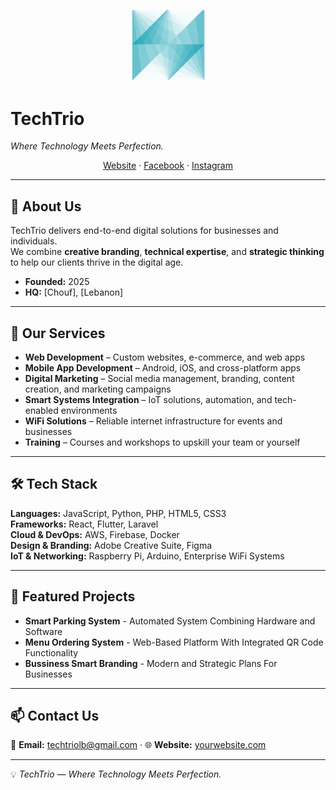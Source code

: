 <!--
Save this as README.md in a repo named exactly your GitHub username to make it your GitHub profile.
-->

<p align="center">
  <!-- Optional: Insert your logo -->
 <img src="https://github.com/TechTrio-lb/TechTrio-lb/blob/main/logo-transparent.png" alt="TechTrio Logo" width="120" /> 
  <h1>TechTrio </h1>
  <em>Where Technology Meets Perfection.</em>
</p>

<p align="center">
  <a href="#">Website</a> ·
  <a href="https://www.facebook.com/share/1C2cu5JSkS/?mibextid=wwXIfr">Facebook</a> ·
  <a href="https://www.instagram.com/techtrio.lb?igsh=eXh0c3BteWFnZTZ5">Instagram</a>
</p>

---

## 👋 About Us
TechTrio delivers end-to-end digital solutions for businesses and individuals.  
We combine **creative branding**, **technical expertise**, and **strategic thinking** to help our clients thrive in the digital age.

- **Founded:** 2025  
- **HQ:** [Chouf], [Lebanon]  

---

## 🧩 Our Services
- **Web Development** – Custom websites, e-commerce, and web apps  
- **Mobile App Development** – Android, iOS, and cross-platform apps  
- **Digital Marketing** – Social media management, branding, content creation, and marketing campaigns
- **Smart Systems Integration** – IoT solutions, automation, and tech-enabled environments
- **WiFi Solutions** – Reliable internet infrastructure for events and businesses  
- **Training** – Courses and workshops to upskill your team or yourself  

---

## 🛠️ Tech Stack
**Languages:** JavaScript, Python, PHP, HTML5, CSS3  
**Frameworks:** React, Flutter, Laravel  
**Cloud & DevOps:** AWS, Firebase, Docker  
**Design & Branding:** Adobe Creative Suite, Figma  
**IoT & Networking:** Raspberry Pi, Arduino, Enterprise WiFi Systems  

---

## 🚀 Featured Projects

- **Smart Parking System** - Automated System Combining Hardware and Software
- **Menu Ordering System** - Web-Based Platform With Integrated QR Code Functionality
- **Bussiness Smart Branding** - Modern and Strategic Plans For Businesses

---

## 📫 Contact Us
📧 **Email:** techtriolb@gmail.com · 
🌐 **Website:** [yourwebsite.com](https://yourwebsite.com)  


---

💡 *TechTrio — Where Technology Meets Perfection.*
